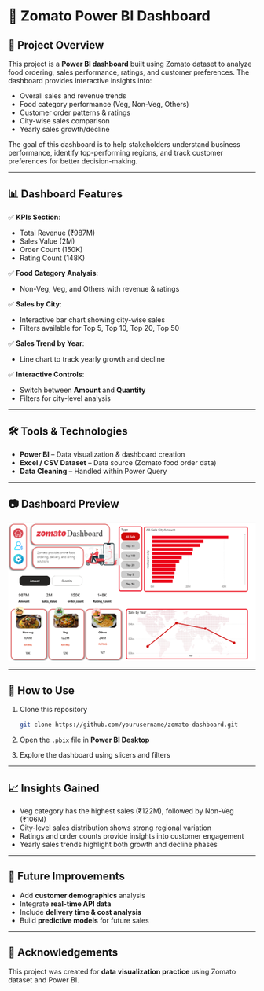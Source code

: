 # 🍴 Zomato Power BI Dashboard

## 📌 Project Overview

This project is a **Power BI dashboard** built using Zomato dataset to analyze food ordering, sales performance, ratings, and customer preferences.
The dashboard provides interactive insights into:

* Overall sales and revenue trends
* Food category performance (Veg, Non-Veg, Others)
* Customer order patterns & ratings
* City-wise sales comparison
* Yearly sales growth/decline

The goal of this dashboard is to help stakeholders understand business performance, identify top-performing regions, and track customer preferences for better decision-making.

---

## 📊 Dashboard Features

✅ **KPIs Section**:

* Total Revenue (₹987M)
* Sales Value (2M)
* Order Count (150K)
* Rating Count (148K)

✅ **Food Category Analysis**:

* Non-Veg, Veg, and Others with revenue & ratings

✅ **Sales by City**:

* Interactive bar chart showing city-wise sales
* Filters available for Top 5, Top 10, Top 20, Top 50

✅ **Sales Trend by Year**:

* Line chart to track yearly growth and decline

✅ **Interactive Controls**:

* Switch between **Amount** and **Quantity**
* Filters for city-level analysis

---

## 🛠️ Tools & Technologies

* **Power BI** – Data visualization & dashboard creation
* **Excel / CSV Dataset** – Data source (Zomato food order data)
* **Data Cleaning** – Handled within Power Query

---

## 📷 Dashboard Preview

![Zomato Dashboard Screenshot](Zomato-Dashboard.png)


---

## 🚀 How to Use

1. Clone this repository

   ```bash
   git clone https://github.com/yourusername/zomato-dashboard.git
   ```
2. Open the `.pbix` file in **Power BI Desktop**
3. Explore the dashboard using slicers and filters

---

## 📈 Insights Gained

* Veg category has the highest sales (₹122M), followed by Non-Veg (₹106M)
* City-level sales distribution shows strong regional variation
* Ratings and order counts provide insights into customer engagement
* Yearly sales trends highlight both growth and decline phases

---

## 🔮 Future Improvements

* Add **customer demographics** analysis
* Integrate **real-time API data**
* Include **delivery time & cost analysis**
* Build **predictive models** for future sales

---

## 🙌 Acknowledgements

This project was created for **data visualization practice** using Zomato dataset and Power BI.
